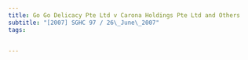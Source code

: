 ```yaml
---
title: Go Go Delicacy Pte Ltd v Carona Holdings Pte Ltd and Others 
subtitle: "[2007] SGHC 97 / 26\_June\_2007"
tags:


---
```


